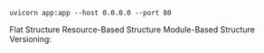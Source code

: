 ```
uvicorn app:app --host 0.0.0.0 --port 80

```


Flat Structure
Resource-Based Structure
Module-Based Structure
Versioning: